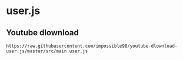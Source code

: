 # user.js

## Youtube dlownload

```
https://raw.githubusercontent.com/impossible98/youtube-dlownload-user.js/master/src/main.user.js
```
